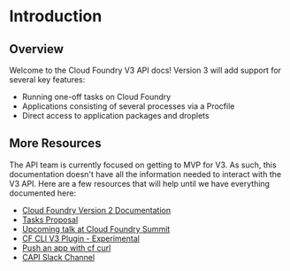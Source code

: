 # Introduction

## Overview

Welcome to the Cloud Foundry V3 API docs! Version 3 will add support for several
key features:

* Running one-off tasks on Cloud Foundry
* Applications consisting of several processes via a Procfile
* Direct access to application packages and droplets

## More Resources

The API team is currently focused on getting to MVP for V3. As such, this documentation
doesn't have all the information needed to interact with the V3 API. Here are a
few resources that will help until we have everything documented here:

* [Cloud Foundry Version 2 Documentation](http://apidocs.cloudfoundry.org/)
* [Tasks
  Proposal](https://docs.google.com/document/d/1CCHDUa2UWRjXkxEdksX4M9BGQ8hBqiMys46wxeF5XE4/edit?usp=sharing)
* [Upcoming talk at Cloud Foundry
  Summit](https://cfsummit2016.sched.org/event/6ZkB/do-more-with-your-apps-unleashing-the-power-of-the-cloud-controller-v3-api-utako-ueda-daniel-wendorf-pivotal)
* [CF CLI V3 Plugin - Experimental](https://github.com/cloudfoundry/v3-cli-plugin)
* [Push an app with cf
  curl](https://github.com/cloudfoundry/cloud_controller_ng/wiki/How-to-Create-an-App-Using-V3-of-the-CC-API)
* [CAPI Slack Channel](https://cloudfoundry.slack.com/messages/capi/)
